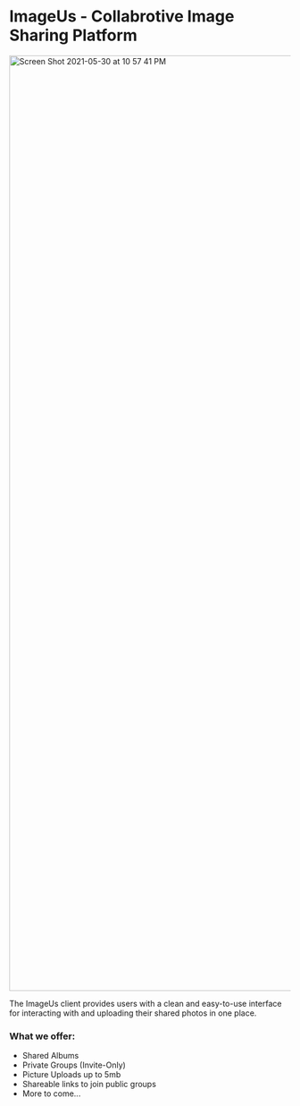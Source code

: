 
# ImageUs - Collabrotive Image Sharing Platform

<img width="1674" alt="Screen Shot 2021-05-30 at 10 57 41 PM" src="https://user-images.githubusercontent.com/77477100/120133720-ac040100-c19a-11eb-9013-c1d8b96de774.png">

The ImageUs client provides users with a clean and easy-to-use interface for interacting with and uploading their shared photos in one place.

### What we offer:

- Shared Albums
- Private Groups (Invite-Only)
- Picture Uploads up to 5mb
- Shareable links to join public groups
- More to come...
